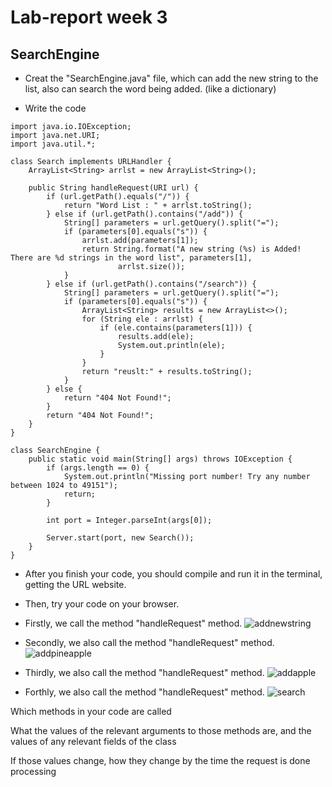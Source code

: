 # Lab-report week 3

## SearchEngine
- Creat the "SearchEngine.java" file, which can add the new string to the list, also can search the word being added. (like a dictionary)

- Write the code
```
import java.io.IOException;
import java.net.URI;
import java.util.*;

class Search implements URLHandler {
    ArrayList<String> arrlst = new ArrayList<String>();

    public String handleRequest(URI url) {
        if (url.getPath().equals("/")) {
            return "Word List : " + arrlst.toString();
        } else if (url.getPath().contains("/add")) {
            String[] parameters = url.getQuery().split("=");
            if (parameters[0].equals("s")) {
                arrlst.add(parameters[1]);
                return String.format("A new string (%s) is Added! There are %d strings in the word list", parameters[1],
                        arrlst.size());
            }
        } else if (url.getPath().contains("/search")) {
            String[] parameters = url.getQuery().split("=");
            if (parameters[0].equals("s")) {
                ArrayList<String> results = new ArrayList<>();
                for (String ele : arrlst) {
                    if (ele.contains(parameters[1])) {
                        results.add(ele);
                        System.out.println(ele);
                    }
                }
                return "reuslt:" + results.toString();
            }
        } else {
            return "404 Not Found!";
        }
        return "404 Not Found!";
    }
}

class SearchEngine {
    public static void main(String[] args) throws IOException {
        if (args.length == 0) {
            System.out.println("Missing port number! Try any number between 1024 to 49151");
            return;
        }

        int port = Integer.parseInt(args[0]);

        Server.start(port, new Search());
    }
}
```

- After you finish your code, you should compile and run it in the terminal, getting the URL website.
- Then, try your code on your browser.

 
- Firstly, we call the method "handleRequest" method.
![addnewstring](https://user-images.githubusercontent.com/106074396/195793272-38942c55-b528-4e2f-b853-55c2b79e8aec.png)

- Secondly, we also call the method "handleRequest" method.
![addpineapple](https://user-images.githubusercontent.com/106074396/195792907-745a3adf-03ce-4f5d-a2d1-ca4600a373a6.png)

- Thirdly, we also call the method "handleRequest" method.
![addapple](https://user-images.githubusercontent.com/106074396/195793577-aaba096f-10df-4d8c-9978-22cd1ce27215.png)

- Forthly, we also call the method "handleRequest" method.
![search](https://user-images.githubusercontent.com/106074396/195793808-345203a7-4b7d-490b-843b-80b55702f337.png)

Which methods in your code are called

What the values of the relevant arguments to those methods are, and the values of any relevant fields of the class

If those values change, how they change by the time the request is done processing
